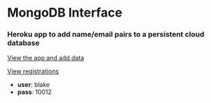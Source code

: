 # MongoDB Interface

### Heroku app to add name/email pairs to a persistent cloud database

[View the app and add data](http://mongodb-interface.herokuapp.com/)

[View registrations](http://mongodb-interface.herokuapp.com/registrations)
- **user**: blake
- **pass**: 10012

